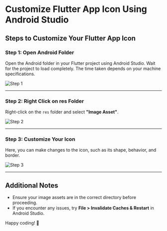 # Customize Flutter App Icon Using Android Studio

## Steps to Customize Your Flutter App Icon

### Step 1: Open Android Folder
Open the Android folder in your Flutter project using Android Studio. Wait for the project to load completely. The time taken depends on your machine specifications.

![Step 1](assets/images/step1.png)

---

### Step 2: Right Click on res Folder
Right-click on the `res` folder and select **"Image Asset"**.

![Step 2](assets/images/step2.png)

---

### Step 3: Customize Your Icon
Here, you can make changes to the icon, such as its shape, behavior, and border.

![Step 3](assets/images/step3.png)

---

## Additional Notes
- Ensure your image assets are in the correct directory before proceeding.
- If you encounter any issues, try **File > Invalidate Caches & Restart** in Android Studio.

Happy coding! 🚀
